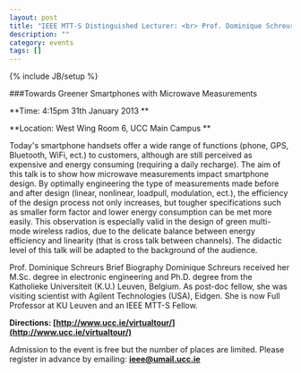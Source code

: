 ```yaml
---
layout: post
title: "IEEE MTT-S Distinguished Lecturer: <br> Prof. Dominique Schreurs"
description: ""
category: events
tags: []
---
```

{% include JB/setup %}



###Towards Greener Smartphones with Microwave Measurements

**Time: 4:15pm 31th January 2013 **

**Location: West Wing Room 6, UCC Main Campus **

Today's smartphone handsets offer a wide range of functions (phone, GPS, Bluetooth, WiFi, ect.) to customers, although are still perceived as expensive and energy consuming (requiring a daily recharge). The aim of this talk is to show how microwave measurements impact smartphone design. By optimally engineering the type of measurements made before and after design (linear, nonlinear, loadpull, modulation, ect.), the efficiency of the design process not only increases, but tougher specifications such as smaller form factor and lower energy consumption can be met more easily. This observation is especially valid in the design of green multi-mode wireless radios, due to the delicate balance between energy efficiency and linearity (that is cross talk between channels). The didactic level of this talk will be adapted to the background of the audience.

Prof. Dominique Schreurs Brief Biography
Dominique Schreurs received her M.Sc. degree in electronic engineering and Ph.D. degree from the Katholieke Universiteit (K.U.) Leuven, Belgium. As post-doc fellow, she was visiting scientist with Agilent Technologies (USA), Eidgen. She is now Full Professor at KU Leuven and an IEEE MTT-S Fellow.



**Directions: [http://www.ucc.ie/virtualtour/](http://www.ucc.ie/virtualtour/)**

Admission to the event is free but the number of places are limited. Please register in advance by emailing: **[ieee@umail.ucc.ie](mailto:ieee@umail.ucc.ie)**





